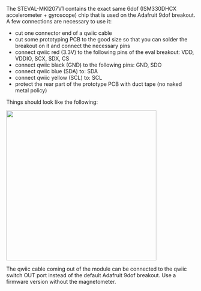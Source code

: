 The STEVAL-MKI207V1 contains the exact same 6dof (ISM330DHCX accelerometer + gyroscope) chip that is used on the Adafruit 9dof breakout. A few connections are necessary to use it:

- cut one connector end of a qwiic cable
- cut some prototyping PCB to the good size so that you can solder the breakout on it and connect the necessary pins
- connect qwiic red (3.3V) to the following pins of the eval breakout: VDD, VDDIO, SCX, SDX, CS
- connect qwiic black (GND) to the following pins: GND, SDO
- connect qwiic blue (SDA) to: SDA
- connect qwiic yellow (SCL) to: SCL
- protect the rear part of the prototype PCB with duct tape (no naked metal policy)

Things should look like the following:

<img src="https://github.com/jerabaul29/OpenMetBuoy-v2021a/blob/main/instrument_hardware/jpg/STEval_PCB.jpg" width="400" />

The qwiic cable coming out of the module can be connected to the qwiic switch OUT port instead of the default Adafruit 9dof breakout. Use a firmware version without the magnetometer.

